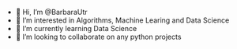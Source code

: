 - 👋 Hi, I’m @BarbaraUtr
- 👀 I’m interested in Algorithms, Machine Learing and Data Science
- 🌱 I’m currently learning Data Science
- 💞️ I’m looking to collaborate on any python projects


<!---
BarbaraUtr/BarbaraUtr is a ✨ special ✨ repository because its `README.md` (this file) appears on your GitHub profile.
You can click the Preview link to take a look at your changes.
--->
